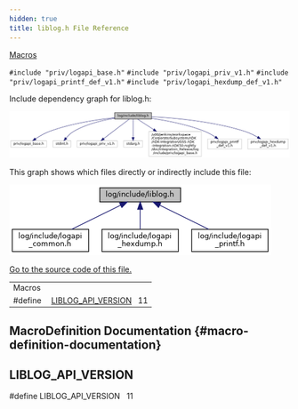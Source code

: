 ```yaml
---
hidden: true
title: liblog.h File Reference
---
```


[Macros](#define-members)

`#include "priv/logapi_base.h"`
`#include "priv/logapi_priv_v1.h"`
`#include "priv/logapi_printf_def_v1.h"`
`#include "priv/logapi_hexdump_def_v1.h"`

Include dependency graph for liblog.h:

![](liblog_8h__incl.png)

This graph shows which files directly or indirectly include this file:

![](liblog_8h__dep__incl.png)

<a href="liblog_8h_source.md">Go to the source code of this file.</a>

|          |                                                               |
|----------|---------------------------------------------------------------|
| Macros   |                                                               |
| #define  | [LIBLOG_API_VERSION](#ab95c10e43fb6b2a9666d4a5dbdfae905)   11 |

## MacroDefinition Documentation {#macro-definition-documentation}

## LIBLOG_API_VERSION <a href="#ab95c10e43fb6b2a9666d4a5dbdfae905" id="ab95c10e43fb6b2a9666d4a5dbdfae905"></a>

<p>#define LIBLOG_API_VERSION   11</p>
